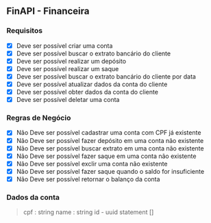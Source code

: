 ## FinAPI - Financeira
### Requisitos

-[x] Deve ser possível criar uma conta
-[x] Deve ser possível buscar o extrato bancário do cliente
-[x] Deve ser possível realizar um depósito
-[x] Deve ser possível realizar um saque
-[x] Deve ser possível buscar o extrato bancário do cliente por data
-[x] Deve ser possível atualizar dados da conta do cliente
-[x] Deve ser possível obter dados da conta do cliente
-[x] Deve ser possível deletar uma conta

### Regras de Negócio

-[x] Não Deve ser possível cadastrar uma conta com CPF já existente
-[x] Não Deve ser possível fazer depósito em uma conta não existente
-[x] Não Deve ser possível buscar extrato em uma conta não existente
-[x] Não Deve ser possível fazer saque em uma conta não existente
-[x] Não Deve ser possível exclir uma conta não existente
-[x] Não Deve ser possível fazer saque quando o saldo for insuficiente
-[x] Não Deve ser possível retornar o balanço da conta

### Dados da conta
> cpf : string
> name : string
> id - uuid
> statement [] 

